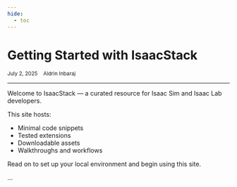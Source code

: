 ```yaml
---
hide:
  - toc
---
```


# Getting Started with IsaacStack

<small>July 2, 2025 &nbsp;&nbsp; Aldrin Inbaraj</small>

---

Welcome to IsaacStack — a curated resource for Isaac Sim and Isaac Lab developers.

This site hosts:

- Minimal code snippets
- Tested extensions
- Downloadable assets
- Walkthroughs and workflows

Read on to set up your local environment and begin using this site.

...

<script src="https://giscus.app/client.js"
        data-repo="inbarajaldrin/IsaacStack"
        data-repo-id="R_kgDOPFcbDA"
        data-category="Announcements"
        data-category-id="DIC_kwDOPFcbDM4CsZb2"
        data-mapping="pathname"
        data-strict="0"
        data-reactions-enabled="0"
        data-emit-metadata="1"
        data-input-position="top"
        data-theme="light"
        data-lang="en"
        crossorigin="anonymous"
        async>
</script>